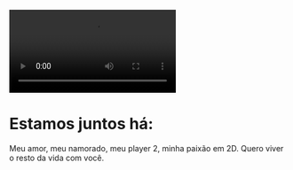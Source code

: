 <!DOCTYPE html>
<html lang="pt-BR">
<head>
  <meta charset="UTF-8">
  <meta name="viewport" content="width=device-width, initial-scale=1.0">
  <title>Player 2 ❤️</title>
  <style>
    @import url('https://fonts.googleapis.com/css2?family=Press+Start+2P&display=swap');

   body {
      background: url('https://i.imgur.com/yZ8ZFt4.png') center center / cover no-repeat fixed;
      color: #fff;
      font-family: 'Press Start 2P', cursive;
      display: flex;
      flex-direction: column;
      justify-content: center;
      align-items: center;
      text-align: center;
      padding: 20px;
      height: 100vh;
      margin: 0;
    }

   video {
      width: 80%;
      max-width: 720px;
      border: 4px solid #ff69b4;
      border-radius: 12px;
      box-shadow: 0 0 25px #ff69b4;
      margin-bottom: 25px;
    }

   h1 {
      font-size: 1rem;
      color: #00ffff;
      margin-bottom: 10px;
    }

  #timer {
      font-size: 0.8rem;
      color: #ffff66;
      margin-bottom: 20px;
    }
   .texto-amor {
      font-size: 0.8rem;
      max-width: 650px;
      background: rgba(0, 0, 0, 0.6);
      padding: 20px;
      border: 2px dashed #00ffff;
      border-radius: 10px;
      color: #ffffff;
    }
  </style>
</head>
<body>
  <video controls autoplay loop>
    <source src="video.mp4" type="video/mp4">
    Seu navegador não suporta vídeo HTML5.
  </video>

  <h1>Estamos juntos há:</h1>
  <div id="timer"></div>

  <div class="texto-amor">
    <p>Meu amor, meu namorado, meu player 2, minha paixão em 2D. Quero viver o resto da vida com você.</p>
  </div>

  <script>
    const startDate = new Date("2025-02-03T00:00:00");

    function updateTimer() {
      const now = new Date();
      const diff = now - startDate;

      const days = Math.floor(diff / (1000 * 60 * 60 * 24));
      const hours = Math.floor((diff / (1000 * 60 * 60)) % 24);
      const minutes = Math.floor((diff / (1000 * 60)) % 60);
      const seconds = Math.floor((diff / 1000) % 60);

      document.getElementById("timer").innerText = 
        `${days} dias, ${hours} horas, ${minutes} minutos e ${seconds} segundos ❤️`;
    }

    setInterval(updateTimer, 1000);
    updateTimer();
  </script>
</body>
</html>

